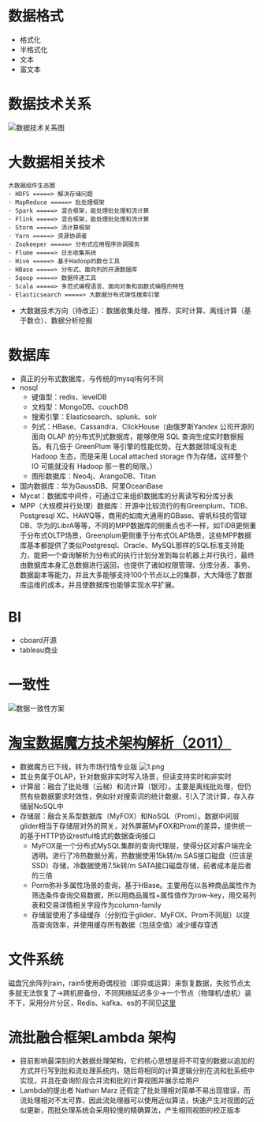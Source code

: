 # 数据格式
  * 格式化
  * 半格式化
  * 文本
  * 富文本

# 数据技术关系
![数据技术关系图](https://upload-images.jianshu.io/upload_images/2119886-12379f0bb6e7839c.png?imageMogr2/auto-orient/strip%7CimageView2/2/w/1240)


# 大数据相关技术
```
大数据组件生态圈
· HDFS =====> 解决存储问题
· MapReduce =====> 批处理框架
· Spark =====> 混合框架，能处理批处理和流计算
· Flink =====> 混合框架，能处理批处理和流计算
· Storm =====> 流计算框架
· Yarn =====> 资源协调者
· Zookeeper =====> 分布式应用程序协调服务
· Flume =====> 日志收集系统
· Hive =====> 基于Hadoop的数仓工具
· HBase =====> 分布式、面向列的开源数据库
· Sqoop =====> 数据传递工具
· Scala =====> 多范式编程语言、面向对象和函数式编程的特性
· Elasticsearch =====> 大数据分布式弹性搜索引擎
```
* 大数据技术方向（待改正）：数据收集处理、推荐、实时计算、离线计算（基于数仓）、数据分析挖掘

# 数据库
  * 真正的分布式数据库，与传统的mysql有何不同
  * nosql
    * 键值型：redis、levelDB
    * 文档型：MongoDB、couchDB
    * 搜索引擎：Elasticsearch、splunk、solr
    * 列式：HBase、Cassandra、ClickHouse（由俄罗斯Yandex 公司开源的面向 OLAP 的分布式列式数据库，能够使用 SQL 查询生成实时数据报告。有几倍于 GreenPlum 等引擎的性能优势。在大数据领域没有走 Hadoop 生态，而是采用 Local attached storage 作为存储，这样整个 IO 可能就没有 Hadoop 那一套的局限。）
    * 图形数据库：Neo4j、ArangoDB、Titan
  * 国内数据库：华为GaussDB、阿里OceanBase
  * Mycat：数据库中间件，可通过它来组织数据库的分离读写和分库分表
  * MPP（大规模并行处理）数据库：开源中比较流行的有Greenplum、TiDB、Postgresql XC、HAWQ等，商用的如南大通用的GBase、睿帆科技的雪球DB、华为的LibrA等等，不同的MPP数据库的侧重点也不一样，如TiDB更侧重于分布式OLTP场景，Greenplum更侧重于分布式OLAP场景，这些MPP数据库基本都提供了类似Postgresql、Oracle、MySQL那样的SQL标准支持能力，能把一个查询解析为分布式的执行计划分发到每台机器上并行执行，最终由数据库本身汇总数据进行返回，也提供了诸如权限管理、分库分表、事务、数据副本等能力，并且大多能够支持100个节点以上的集群，大大降低了数据库运维的成本，并且使数据库也能够实现水平扩展。

# BI
  * cboard开源
  * tableau商业

# 一致性
![数据一致性方案](http://upload-images.jianshu.io/upload_images/2119886-ec896ce10581bc1a.jpg?imageMogr2/auto-orient/strip%7CimageView2/2/w/1080/q/50)

# [淘宝数据魔方技术架构解析（2011）](https://link.juejin.im/?target=http%3A%2F%2Fhistory.programmer.com.cn%2F7578%2F)
  * 数据魔方已下线，转为市场行情专业版
![1.png](https://upload-images.jianshu.io/upload_images/2119886-dd4f7b69c459b428.png?imageMogr2/auto-orient/strip%7CimageView2/2/w/1240)
  * 其业务属于OLAP，针对数据非实时写入场景，但读支持实时和非实时
  * 计算层：融合了批处理（云梯）和流计算（银河）。主要是离线批处理，但仍然有些数据要求时效性，例如针对搜索词的统计数据，引入了流计算，存入存储层NoSQL中
  * 存储层：融合关系型数据库（MyFOX）和NoSQL（Prom）。数据中间层glider相当于存储层对外的网关，对外屏蔽MyFOX和Prom的差异，提供统一的基于HTTP协议restful格式的数据查询接口
    * MyFOX是一个分布式MySQL集群的查询代理层，使得分区对客户端完全透明。进行了冷热数据分离，热数据使用15k转/m SAS接口磁盘（应该是SSD）存储，冷数据使用7.5k转/m SATA接口磁盘存储，前者成本是后者的三倍
    * Porm弥补多属性场景的查询，基于HBase。主要用在以各种商品属性作为筛选条件查询交易数据，所以用商品属性+属性值作为row-key，用交易列表和交易详情相关字段作为column-family
    * 存储层使用了多级缓存（分别位于glider、MyFOX、Prom不同层）以提高查询效率，并使用缓存所有数据（包括空值）减少缓存穿透

# 文件系统
磁盘冗余阵列rain，rain5使用奇偶校验（即异或运算）来恢复数据，失败节点太多就无法恢复了->跨机房备份，不同网络延迟多少->一个节点（物理机/虚机）装不下，采用分片分区，Redis、kafka、es的不同见[这里](https://mp.weixin.qq.com/s?__biz=MzAxOTc0NzExNg==&mid=2665516450&idx=1&sn=a6c7ec299a14a5fc85ea33ac9bc9cd6f&chksm=80d675e1b7a1fcf7f367a0186ec8caf2cac6ea0ef57ba9ed2c2d5a15ff227c7907b4a397f854&xtrack=1&scene=90&subscene=93&sessionid=1562289393&clicktime=1562289400&ascene=56&devicetype=android-27&version=2700043c&nettype=3gnet&abtest_cookie=BQABAAoACwASABMAFQAFACOXHgBWmR4AzpkeAPKZHgALmh4AAAA%3D&lang=zh_CN&pass_ticket=jj7cA9U%2BcUV5%2Bacw3nuvYMJ8smsVcqYHF%2BHqTfQuq%2FwNG%2BoSYibCq6cUqOcEpqpq&wx_header=1)

# 流批融合框架Lambda 架构
  * 目前影响最深刻的大数据处理架构，它的核心思想是将不可变的数据以追加的方式并行写到批和流处理系统内，随后将相同的计算逻辑分别在流和批系统中实现，并且在查询阶段合并流和批的计算视图并展示给用户
  * Lambda的提出者 Nathan Marz 还假定了批处理相对简单不易出现错误，而流处理相对不太可靠，因此流处理器可以使用近似算法，快速产生对视图的近似更新，而批处理系统会采用较慢的精确算法，产生相同视图的校正版本

